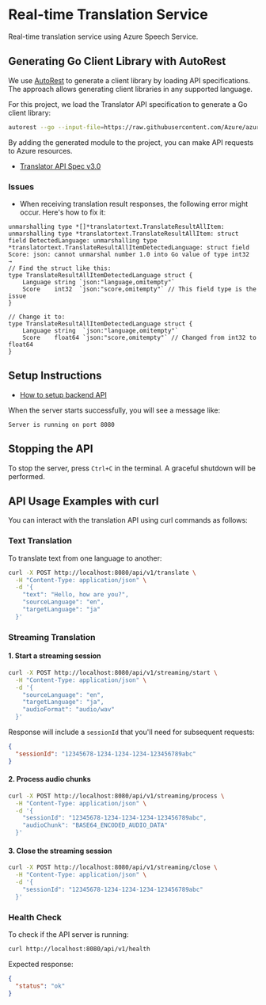 # Real-time Translation Service

Real-time translation service using Azure Speech Service.

## Generating Go Client Library with AutoRest

We use [AutoRest](https://github.com/Azure/autorest) to generate a client library by loading API specifications. The approach allows generating client libraries in any supported language.

For this project, we load the Translator API specification to generate a Go client library:

```bash
autorest --go --input-file=https://raw.githubusercontent.com/Azure/azure-rest-api-specs/refs/heads/master/specification/cognitiveservices/data-plane/TranslatorText/stable/v3.0/TranslatorText.json --output-folder=./translatortext --namespace=translatortext
```

By adding the generated module to the project, you can make API requests to Azure resources.

- [Translator API Spec v3.0](https://learn.microsoft.com/en-us/azure/ai-services/translator/text-translation/reference/v3/reference)

### Issues

- When receiving translation result responses, the following error might occur. Here's how to fix it:

```
unmarshalling type *[]*translatortext.TranslateResultAllItem: unmarshalling type *translatortext.TranslateResultAllItem: struct field DetectedLanguage: unmarshalling type *translatortext.TranslateResultAllItemDetectedLanguage: struct field Score: json: cannot unmarshal number 1.0 into Go value of type int32
→
// Find the struct like this:
type TranslateResultAllItemDetectedLanguage struct {
    Language string `json:"language,omitempty"`
    Score    int32  `json:"score,omitempty"` // This field type is the issue
}
 
// Change it to:
type TranslateResultAllItemDetectedLanguage struct {
    Language string  `json:"language,omitempty"`
    Score    float64 `json:"score,omitempty"` // Changed from int32 to float64
}
```

## Setup Instructions

- [How to setup backend API](./backend/README.md)

When the server starts successfully, you will see a message like:
```
Server is running on port 8080
```

## Stopping the API

To stop the server, press `Ctrl+C` in the terminal. A graceful shutdown will be performed.

## API Usage Examples with curl

You can interact with the translation API using curl commands as follows:

### Text Translation

To translate text from one language to another:

```bash
curl -X POST http://localhost:8080/api/v1/translate \
  -H "Content-Type: application/json" \
  -d '{
    "text": "Hello, how are you?",
    "sourceLanguage": "en",
    "targetLanguage": "ja"
  }'
```

### Streaming Translation

#### 1. Start a streaming session

```bash
curl -X POST http://localhost:8080/api/v1/streaming/start \
  -H "Content-Type: application/json" \
  -d '{
    "sourceLanguage": "en",
    "targetLanguage": "ja",
    "audioFormat": "audio/wav"
  }'
```

Response will include a `sessionId` that you'll need for subsequent requests:
```json
{
  "sessionId": "12345678-1234-1234-1234-123456789abc"
}
```

#### 2. Process audio chunks

```bash
curl -X POST http://localhost:8080/api/v1/streaming/process \
  -H "Content-Type: application/json" \
  -d '{
    "sessionId": "12345678-1234-1234-1234-123456789abc",
    "audioChunk": "BASE64_ENCODED_AUDIO_DATA"
  }'
```

#### 3. Close the streaming session

```bash
curl -X POST http://localhost:8080/api/v1/streaming/close \
  -H "Content-Type: application/json" \
  -d '{
    "sessionId": "12345678-1234-1234-1234-123456789abc"
  }'
```

### Health Check

To check if the API server is running:

```bash
curl http://localhost:8080/api/v1/health
```

Expected response:
```json
{
  "status": "ok"
}
```